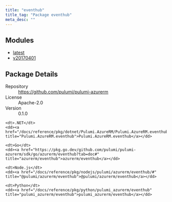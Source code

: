 ```yaml
---
title: "eventhub"
title_tag: "Package eventhub"
meta_desc: ""
---
```


<!-- WARNING: this file was generated by Pulumi Docs Generator. -->
<!-- Do not edit by hand unless you're certain you know what you are doing! -->



<h2 id="modules">Modules</h2>
<ul class="api">
    <li><a href="latest/" title="latest"><span class="symbol module"></span>latest</a></li>
    <li><a href="v20170401/" title="v20170401"><span class="symbol module"></span>v20170401</a></li>
</ul>

<h2 id="package-details">Package Details</h2>
<dl class="package-details">
	<dt>Repository</dt>
	<dd><a href="https://github.com/pulumi/pulumi-azurerm">https://github.com/pulumi/pulumi-azurerm</a></dd>
	<dt>License</dt>
	<dd>Apache-2.0</dd>
	<dt>Version</dt>
	<dd>0.1.0</dd>
</dl>



<dl class="tabular">

    <dt>.NET</dt>
    <dd><a href="/docs/reference/pkg/dotnet/Pulumi.AzureRM/Pulumi.AzureRM.eventhub.html" title="Pulumi.AzureRM.eventhub">Pulumi.AzureRM.eventhub</a></dd>

    <dt>Go</dt>
    <dd><a href="https://pkg.go.dev/github.com/pulumi/pulumi-azurerm/sdk/go/azurerm/eventhub?tab=doc#" title="azurerm/eventhub">azurerm/eventhub</a></dd>

    <dt>Node.js</dt>
    <dd><a href="/docs/reference/pkg/nodejs/pulumi/azurerm/eventhub/#" title="@pulumi/azurerm/eventhub">@pulumi/azurerm/eventhub</a></dd>

    <dt>Python</dt>
    <dd><a href="/docs/reference/pkg/python/pulumi_azurerm/eventhub" title="pulumi_azurerm/eventhub">pulumi_azurerm/eventhub</a></dd>

</dl>


